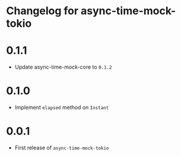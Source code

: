 # Changelog for async-time-mock-tokio

# 0.1.1
* Update async-time-mock-core to `0.1.2`

# 0.1.0
* Implement `elapsed` method on `Instant`

# 0.0.1
* First release of `async-time-mock-tokio`
